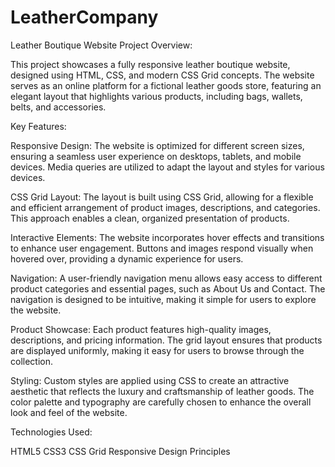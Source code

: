 # LeatherCompany
Leather Boutique Website
Project Overview:

This project showcases a fully responsive leather boutique website, designed using HTML, CSS, and modern CSS Grid concepts. The website serves as an online platform for a fictional leather goods store, featuring an elegant layout that highlights various products, including bags, wallets, belts, and accessories.

Key Features:

Responsive Design: The website is optimized for different screen sizes, ensuring a seamless user experience on desktops, tablets, and mobile devices. Media queries are utilized to adapt the layout and styles for various devices.

CSS Grid Layout: The layout is built using CSS Grid, allowing for a flexible and efficient arrangement of product images, descriptions, and categories. This approach enables a clean, organized presentation of products.

Interactive Elements: The website incorporates hover effects and transitions to enhance user engagement. Buttons and images respond visually when hovered over, providing a dynamic experience for users.

Navigation: A user-friendly navigation menu allows easy access to different product categories and essential pages, such as About Us and Contact. The navigation is designed to be intuitive, making it simple for users to explore the website.

Product Showcase: Each product features high-quality images, descriptions, and pricing information. The grid layout ensures that products are displayed uniformly, making it easy for users to browse through the collection.

Styling: Custom styles are applied using CSS to create an attractive aesthetic that reflects the luxury and craftsmanship of leather goods. The color palette and typography are carefully chosen to enhance the overall look and feel of the website.

Technologies Used:

HTML5
CSS3
CSS Grid
Responsive Design Principles
